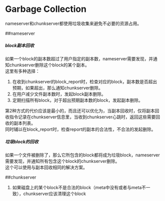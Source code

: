 Garbage Collection
======

nameserver和chunkserver都使用垃圾收集来避免不必要的资源占用。

##nameserver  
##### block副本回收  
如果一个block的副本数超过了用户指定的副本数，nameserver需要发现，并通知chunkserver删除这个block的某个副本。  
这里有多种选择：  
1. 在收到chunkserver的block_report时，检查对应的block，副本数是否超出预期，如果超出，那么通知chunkserver删除。  
2. 在用户减少文件副本数时，发起block副本删除。  
3. 定期扫描所有block，对于超出预期副本数的block，发起副本删除。  

第2种方式的代价应该是最小的，而且还可以优化为，当副本回收时，仅将副本回收指令记录在chunkserver信息里，当收到chunkserver心跳时，返回这些需要回收的副本列表。  
同时辅以在block_report时，检查report的副本的合法性，不合法的发起删除。

##### 垃圾block的回收  
如果一个文件被删除了，那么它所包含的block都将成为垃圾block，nameserver需要发现，并通知所有包含这个block的chunkserver删除。  
这个可以使用与副本回收相同的解决方案。

##chunkserver  
1. 如果磁盘上的某个block不是合法的block（meta中没有或者与meta不一致），chunkserver应该清理这个block
